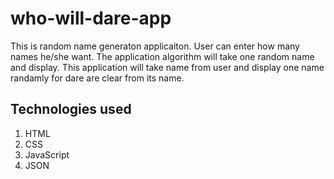 # who-will-dare-app
This is random name generaton applicaiton. User can enter how many names he/she want. The application algorithm will take one random name and display.
This application will take name from user and display one name randamly for dare are clear from its name.

## Technologies used
1. HTML
2. CSS
3. JavaScript
4. JSON
